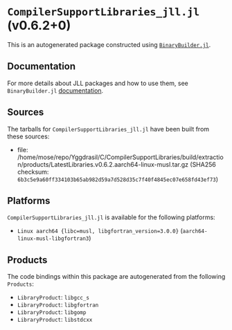 # `CompilerSupportLibraries_jll.jl` (v0.6.2+0)

This is an autogenerated package constructed using [`BinaryBuilder.jl`](https://github.com/JuliaPackaging/BinaryBuilder.jl).

## Documentation

For more details about JLL packages and how to use them, see `BinaryBuilder.jl` [documentation](https://docs.binarybuilder.org/stable/jll/).

## Sources

The tarballs for `CompilerSupportLibraries_jll.jl` have been built from these sources:

* file: /home/mose/repo/Yggdrasil/C/CompilerSupportLibraries/build/extraction/products/LatestLibraries.v0.6.2.aarch64-linux-musl.tar.gz (SHA256 checksum: `6b3c5e9a60ff334103b65ab982d59a7d528d35c7f40f4845ec07e658fd43ef73`)

## Platforms

`CompilerSupportLibraries_jll.jl` is available for the following platforms:

* `Linux aarch64 {libc=musl, libgfortran_version=3.0.0}` (`aarch64-linux-musl-libgfortran3`)

## Products

The code bindings within this package are autogenerated from the following `Products`:

* `LibraryProduct`: `libgcc_s`
* `LibraryProduct`: `libgfortran`
* `LibraryProduct`: `libgomp`
* `LibraryProduct`: `libstdcxx`
